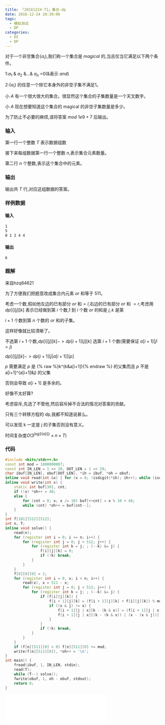 ```yaml
---
title: 「20161224-T1」集合-dp
date: 2016-12-24 20:39:06
tags:
  - 模拟测试
  - DP
categories:
  - OI
  - DP
---
```

对于一个非空集合{$a_i$},我们称一个集合是 $magical$ 的,当且仅当它满足以下两个条件。

1:$a_1$ & $a_2$ &...& $a_n$ =0(&表示 $and$)

2:{$a_i$} 的任意一个除它本身外的非空子集不满足1。

小 $A$ 有一个很大很大的集合。很显然这个集合的子集数量是一个天文数字。

小 $A$ 现在想要知道这个集合的 magical 的非空子集数量是多少。

为了防止不必要的麻烦,请将答案 $mod$ $1e9+7$ 后输出。
<!-- more -->

### 输入
第一行一个整数 $T$ 表示数据组数

接下来每组数据第一行一个整数 $n$,表示集合元素数量。

第二行 $n$ 个整数,表示这个集合中的元素。
### 输出
输出共 $T$ 行,对应这组数据的答案。
### 样例数据
#### 输入
``` bash
1
5
0 1 2 4 4
```
#### 输出
``` bash
6
```
### 题解
来自hzq84621

为了方便我们把题意改成集合内元素 $or$ 和等于 $511$。

考虑一个数,假如他左边的已有部分 $or$ 和$=l$,右边的已有部分 $or$ 和 $=r$,考虑用 $dp[i][j][k]$ 表示已经做到第 $i$ 个数,$1$ 到 $i$ 个数 $or$ 的和是 $j,k$ 是第

$i+1$ 个数到第 $n$ 个数的 $or$ 和的子集。

这样好像就比较清晰了。

不选第 $i+1$ 个数,$dp[i][j][k]->dp[i+1][j][k]$
选第 $i+1$ 个数(需要保证 $a[i+1]|j!=j$)

$dp[i][j][k]->dp[i+1][j|a[i+1]][p]$

$p$ 需要满足 $p$ 是 {% raw %}k^(k&a[i+1]){% endraw %} 的父集而且 $p$ 不是 a[i+1]^(a[i+1]&j) 的父集

否则会导致 $a[i+1]$ 是多余的。

好像不太好算?

考虑容斥,先选了不管他,然后容斥掉不合法的情况对答案的贡献。

只有三个转移方程的 dp,我都不知道说甚么。

可以发现 k 一定是 j 的子集否则没有意义。

时间复杂度$O(3^{log 2 (a[i])} \times n \times T)$
### 代码
``` cpp
#include <bits/stdc++.h>
const int mod = 1000000007;
const int IN_LEN = 1 << 20, OUT_LEN = 1 << 20;
char ibuf[IN_LEN], obuf[OUT_LEN], *ih = ibuf, *oh = obuf;
inline void read(int &x) { for (x = 0; !isdigit(*ih); ih++); while (isdigit(*ih)) x = (x << 1) + (x << 3) + ((*ih++) ^ '0'); }
inline void write(int x) {
    static int buf[30], cnt;
    if (!x) *oh++ = 48;
    else {
        for (cnt = 0; x; x /= 10) buf[++cnt] = x % 10 + 48;
        while (cnt) *oh++ = buf[cnt--];
    }
}
int f[101][512][512];
int n, T;
inline void solve() {
    read(n);
    for (register int i = 0; i <= n; i++) {
        for (register int j = 0; j < 512; j++) {
            for (register int k = j; ; (--k) &= j) {
                f[i][j][k] = 0;
                if (!k) break;
            }
        }
    }
    f[0][0][0] = 1;
    for (register int i = 0, x; i < n; i++) {
        read(x), x = 511 - x;
        for (register int j = 0; j < 512; j++) {
            for (register int k = j; ; (--k) &= j) {
                if (f[i][j][k]) {
                    f[i + 1][j][k] = (f[i + 1][j][k] + f[i][j][k]) % mod;
                    if ((x & j) != x) {
                        f[i + 1][j | x][k - (k & x)] = (f[i + 1][j | x][k - (k & x)] + f[i][j][k]) % mod;
                        f[i + 1][j | x][(k - (k & x)) | (x - (x & j))] = (f[i + 1][j | x][(k - (k & x)) | (x - (x & j))] - f[i][j][k]) % mod;
                    }
                }
                if (!k) break;
            }
        }
    }
    if (f[n][511][0] < 0) f[n][511][0] += mod;
    write(f[n][511][0]), *oh++ = '\n';
}
int main() {
    fread(ibuf, 1, IN_LEN, stdin);
    read(T);
    while (T--) solve();
    fwrite(obuf, 1, oh - obuf, stdout);
    return 0;
}
```
<iframe frameborder="no" border="0" marginwidth="0" marginheight="0" width=330 height=86 src="//music.163.com/outchain/player?type=2&id=814264&auto=1&height=66"></iframe>